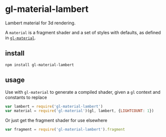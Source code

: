 # gl-material-lambert

Lambert material for 3d rendering.

A `material` is a fragment shader and a set of styles with defaults, as defined in [`gl-material`](https://github.com/freeman-lab/gl-material).

## install

```
npm install gl-material-lambert
```

## usage

Use with `gl-material` to generate a compiled shader, given a `gl` context and constants to replace

```javascript
var lambert = require('gl-material-lambert')
var material = require('gl-material')(gl, lambert, {LIGHTCOUNT: 1})
```

Or just get the fragment shader for use elsewhere

```javascript
var fragment = require('gl-material-lambert').fragment
```

